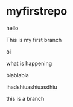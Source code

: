 # myfirstrepo

hello

This is my first branch

oi

what is happening

blablabla

ihadshiuashiuasdhiu

this is a branch